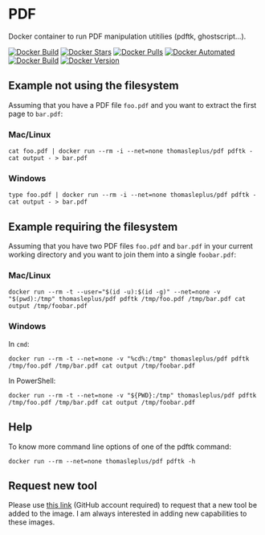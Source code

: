 # PDF

Docker container to run PDF manipulation utitilies (pdftk, ghostscript...).

[![Docker Build](https://github.com/thomasleplus/docker-pdf/workflows/Docker/badge.svg)](https://github.com/thomasleplus/docker-pdf/actions?query=workflow:"Docker")
[![Docker Stars](https://img.shields.io/docker/stars/thomasleplus/pdf)](https://hub.docker.com/r/thomasleplus/pdf)
[![Docker Pulls](https://img.shields.io/docker/pulls/thomasleplus/pdf)](https://hub.docker.com/r/thomasleplus/pdf)
[![Docker Automated](https://img.shields.io/docker/cloud/automated/thomasleplus/pdf)](https://hub.docker.com/r/thomasleplus/pdf)
[![Docker Build](https://img.shields.io/docker/cloud/build/thomasleplus/pdf)](https://hub.docker.com/r/thomasleplus/pdf)
[![Docker Version](https://img.shields.io/docker/v/thomasleplus/pdf?sort=semver)](https://hub.docker.com/r/thomasleplus/pdf)

## Example not using the filesystem

Assuming that you have a PDF file `foo.pdf` and you want to extract the first page to `bar.pdf`:

### Mac/Linux

```
cat foo.pdf | docker run --rm -i --net=none thomasleplus/pdf pdftk - cat output - > bar.pdf 
```

### Windows

```
type foo.pdf | docker run --rm -i --net=none thomasleplus/pdf pdftk - cat output - > bar.pdf 
```

## Example requiring the filesystem

Assuming that you have two PDF files `foo.pdf` and `bar.pdf` in your current working directory and you want to join them into a single `foobar.pdf`:

### Mac/Linux

```
docker run --rm -t --user="$(id -u):$(id -g)" --net=none -v "$(pwd):/tmp" thomasleplus/pdf pdftk /tmp/foo.pdf /tmp/bar.pdf cat output /tmp/foobar.pdf
```

### Windows

In `cmd`:

```
docker run --rm -t --net=none -v "%cd%:/tmp" thomasleplus/pdf pdftk /tmp/foo.pdf /tmp/bar.pdf cat output /tmp/foobar.pdf
```

In PowerShell:

```
docker run --rm -t --net=none -v "${PWD}:/tmp" thomasleplus/pdf pdftk /tmp/foo.pdf /tmp/bar.pdf cat output /tmp/foobar.pdf
```

## Help

To know more command line options of one of the pdftk command:

```
docker run --rm --net=none thomasleplus/pdf pdftk -h
```

## Request new tool

Please use [this link](https://github.com/thomasleplus/docker-pdf/issues/new?assignees=thomasleplus&labels=enhancement&template=feature_request.md&title=%5BFEAT%5D) (GitHub account required) to request that a new tool be added to the image. I am always interested in adding new capabilities to these images.
